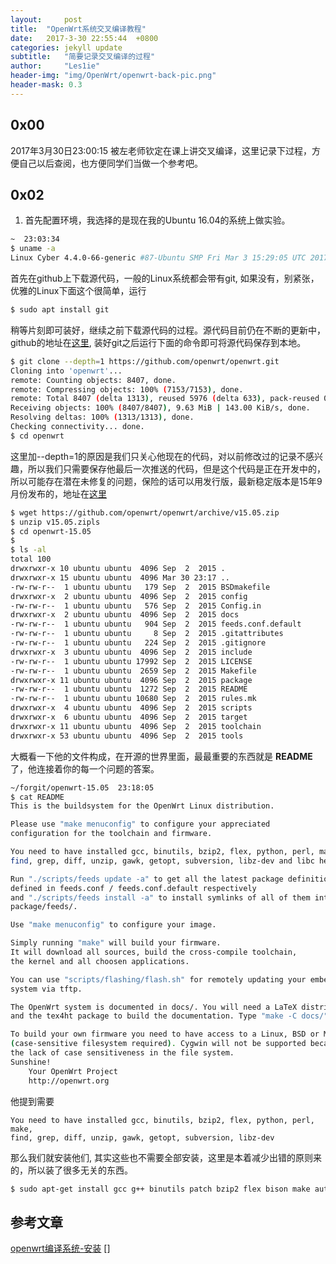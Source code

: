 ```yaml
---
layout:		post
title:	"OpenWrt系统交叉编译教程"
date:	2017-3-30 22:55:44  +0800
categories: jekyll update
subtitle:	"简要记录交叉编译的过程"
author:		"Les1ie"
header-img: "img/OpenWrt/openwrt-back-pic.png"
header-mask: 0.3
---
```

## 0x00 
2017年3月30日23:00:15
被左老师钦定在课上讲交叉编译，这里记录下过程，方便自己以后查阅，也方便同学们当做一个参考吧。

## 0x02
1. 首先配置环境，我选择的是现在我的Ubuntu 16.04的系统上做实验。
```bash
~  23:03:34
$ uname -a
Linux Cyber 4.4.0-66-generic #87-Ubuntu SMP Fri Mar 3 15:29:05 UTC 2017 x86_64 x86_64 x86_64 GNU/Linux
```
首先在github上下载源代码，一般的Linux系统都会带有git, 如果没有，别紧张，优雅的Linux下面这个很简单，运行
```bash
$ sudo apt install git
```
稍等片刻即可装好，继续之前下载源代码的过程。源代码目前仍在不断的更新中，github的地址在[这里](https://github.com/openwrt/openwrt), 装好git之后运行下面的命令即可将源代码保存到本地。
```bash
$ git clone --depth=1 https://github.com/openwrt/openwrt.git
Cloning into 'openwrt'...
remote: Counting objects: 8407, done.
remote: Compressing objects: 100% (7153/7153), done.
remote: Total 8407 (delta 1313), reused 5976 (delta 633), pack-reused 0
Receiving objects: 100% (8407/8407), 9.63 MiB | 143.00 KiB/s, done.
Resolving deltas: 100% (1313/1313), done.
Checking connectivity... done.
$ cd openwrt
```
这里加--depth=1的原因是我们只关心他现在的代码，对以前修改过的记录不感兴趣，所以我们只需要保存他最后一次推送的代码，但是这个代码是正在开发中的，所以可能存在潜在未修复的问题，保险的话可以用发行版，最新稳定版本是15年9月份发布的，地址在[这里](https://github.com/openwrt/openwrt/archive/v15.05.zip)
```bash
$ wget https://github.com/openwrt/openwrt/archive/v15.05.zip
$ unzip v15.05.zipls
$ cd openwrt-15.05
$
$ ls -al
total 100
drwxrwxr-x 10 ubuntu ubuntu  4096 Sep  2  2015 .
drwxrwxr-x 15 ubuntu ubuntu  4096 Mar 30 23:17 ..
-rw-rw-r--  1 ubuntu ubuntu   179 Sep  2  2015 BSDmakefile
drwxrwxr-x  2 ubuntu ubuntu  4096 Sep  2  2015 config
-rw-rw-r--  1 ubuntu ubuntu   576 Sep  2  2015 Config.in
drwxrwxr-x  2 ubuntu ubuntu  4096 Sep  2  2015 docs
-rw-rw-r--  1 ubuntu ubuntu   904 Sep  2  2015 feeds.conf.default
-rw-rw-r--  1 ubuntu ubuntu     8 Sep  2  2015 .gitattributes
-rw-rw-r--  1 ubuntu ubuntu   224 Sep  2  2015 .gitignore
drwxrwxr-x  3 ubuntu ubuntu  4096 Sep  2  2015 include
-rw-rw-r--  1 ubuntu ubuntu 17992 Sep  2  2015 LICENSE
-rw-rw-r--  1 ubuntu ubuntu  2659 Sep  2  2015 Makefile
drwxrwxr-x 11 ubuntu ubuntu  4096 Sep  2  2015 package
-rw-rw-r--  1 ubuntu ubuntu  1272 Sep  2  2015 README
-rw-rw-r--  1 ubuntu ubuntu 10680 Sep  2  2015 rules.mk
drwxrwxr-x  4 ubuntu ubuntu  4096 Sep  2  2015 scripts
drwxrwxr-x  6 ubuntu ubuntu  4096 Sep  2  2015 target
drwxrwxr-x 11 ubuntu ubuntu  4096 Sep  2  2015 toolchain
drwxrwxr-x 53 ubuntu ubuntu  4096 Sep  2  2015 tools
```
大概看一下他的文件构成，在开源的世界里面，最最重要的东西就是 **README**了，他连接着你的每一个问题的答案。

```bash
~/forgit/openwrt-15.05  23:18:05
$ cat README 
This is the buildsystem for the OpenWrt Linux distribution.

Please use "make menuconfig" to configure your appreciated
configuration for the toolchain and firmware.

You need to have installed gcc, binutils, bzip2, flex, python, perl, make,
find, grep, diff, unzip, gawk, getopt, subversion, libz-dev and libc headers.

Run "./scripts/feeds update -a" to get all the latest package definitions
defined in feeds.conf / feeds.conf.default respectively
and "./scripts/feeds install -a" to install symlinks of all of them into
package/feeds/.

Use "make menuconfig" to configure your image.

Simply running "make" will build your firmware.
It will download all sources, build the cross-compile toolchain, 
the kernel and all choosen applications.

You can use "scripts/flashing/flash.sh" for remotely updating your embedded
system via tftp.

The OpenWrt system is documented in docs/. You will need a LaTeX distribution
and the tex4ht package to build the documentation. Type "make -C docs/" to build it.

To build your own firmware you need to have access to a Linux, BSD or MacOSX system
(case-sensitive filesystem required). Cygwin will not be supported because of
the lack of case sensitiveness in the file system.
Sunshine!
	Your OpenWrt Project
	http://openwrt.org

```

他提到需要
```
You need to have installed gcc, binutils, bzip2, flex, python, perl, make,
find, grep, diff, unzip, gawk, getopt, subversion, libz-dev
```

那么我们就安装他们, 其实这些也不需要全部安装，这里是本着减少出错的原则来的，所以装了很多无关的东西。
```bash
$ sudo apt-get install gcc g++ binutils patch bzip2 flex bison make autoconf gettext texinfo unzip sharutils subversion libncurses5-dev ncurses-term zlib1g-dev -y
```












## 参考文章
[openwrt编译系统-安装](https://wiki.openwrt.org/zh-cn/doc/howto/buildroot.exigence)
[]

